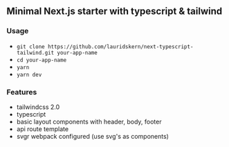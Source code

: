 ## Minimal Next.js starter with typescript & tailwind

### Usage

- `git clone https://github.com/lauridskern/next-typescript-tailwind.git your-app-name`
- `cd your-app-name`
- `yarn`
- `yarn dev`

### Features

- tailwindcss 2.0
- typescript
- basic layout components with header, body, footer
- api route template
- svgr webpack configured (use svg's as components)
